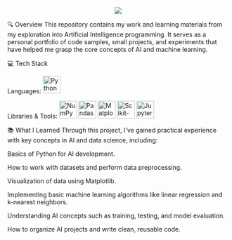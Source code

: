 <p align="center">
<img src="https://readme-typing-svg.demolab.com/?lines=Programming%20for%20AI;My%20Learning%20Journey&font=Fira%20Code&center=true&width=440&height=45&vCenter=true&pause=1000&size=30" />
</p>
🔍 Overview
This repository contains my work and learning materials from my exploration into Artificial Intelligence programming. It serves as a personal portfolio of code samples, small projects, and experiments that have helped me grasp the core concepts of AI and machine learning.

💻 Tech Stack

Languages:
<img src="https://img.shields.io/badge/Python-3670A0?style=for-the-badge&logo=python&logoColor=ffdd54" height="40" alt="Python Badge">

Libraries & Tools:
<img src="https://img.shields.io/badge/NumPy-013243?style=for-the-badge&logo=numpy&logoColor=white" height="40" alt="NumPy Badge">
<img src="https://img.shields.io/badge/Pandas-150458?style=for-the-badge&logo=pandas&logoColor=white" height="40" alt="Pandas Badge">
<img src="https://img.shields.io/badge/Matplotlib-003366?style=for-the-badge&logo=matplotlib&logoColor=white" height="40" alt="Matplotlib Badge">
<img src="https://img.shields.io/badge/scikit--learn-F7931E?style=for-the-badge&logo=scikit-learn&logoColor=white" height="40" alt="Scikit-Learn Badge">
<img src="https://img.shields.io/badge/Jupyter-F37626?style=for-the-badge&logo=jupyter&logoColor=white" height="40" alt="Jupyter Badge">

📚 What I Learned
Through this project, I've gained practical experience with key concepts in AI and data science, including:

Basics of Python for AI development.

How to work with datasets and perform data preprocessing.

Visualization of data using Matplotlib.

Implementing basic machine learning algorithms like linear regression and k-nearest neighbors.

Understanding AI concepts such as training, testing, and model evaluation.

How to organize AI projects and write clean, reusable code.
